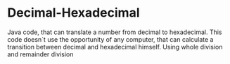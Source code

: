 # Decimal-Hexadecimal
Java code, that can translate a number from decimal to hexadecimal. This code doesn`t use the opportunity of any computer, that can calculate a transition between decimal and hexadecimal himself.
Using whole division and remainder division
